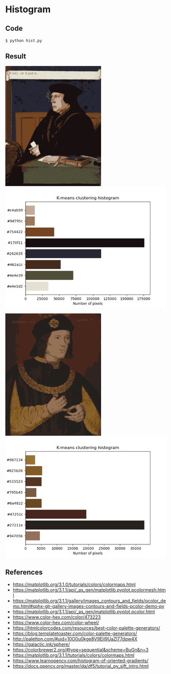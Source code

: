 # Histogram

## Code

```
$ python hist.py
```

## Result

<p float="left">
    <img src="./output/thomas8.png" width=300 />
    <img src="./output/thomashist.png" width=550 />
</p>

<p float="left">
    <img src="./output/richard8.png" width=300 />
    <img src="./output/richardhist.png" width=550 />
</p>

## References
* https://matplotlib.org/3.1.0/tutorials/colors/colormaps.html
* https://matplotlib.org/3.1.1/api/_as_gen/matplotlib.pyplot.pcolormesh.html
* https://matplotlib.org/3.1.1/gallery/images_contours_and_fields/pcolor_demo.html#sphx-glr-gallery-images-contours-and-fields-pcolor-demo-py
* https://matplotlib.org/3.1.1/api/_as_gen/matplotlib.pyplot.pcolor.html
* https://www.color-hex.com/color/473223
* https://www.color-hex.com/color-wheel/
* https://htmlcolorcodes.com/resources/best-color-palette-generators/
* https://blog.templatetoaster.com/color-palette-generators/
* http://paletton.com/#uid=10O0u0kge8V9EiI9UaZl77dqw4X
* https://galactic.ink/sphere/
* https://colorbrewer2.org/#type=sequential&scheme=BuGn&n=3
* https://matplotlib.org/3.1.1/tutorials/colors/colormaps.html
* https://www.learnopencv.com/histogram-of-oriented-gradients/
* https://docs.opencv.org/master/da/df5/tutorial_py_sift_intro.html